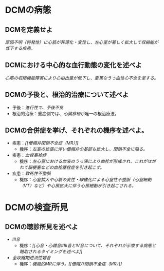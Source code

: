 # DCMの病態
## DCMを定義せよ
*原因不明（特発性）に心筋が菲薄化・変性し、左心室が著しく拡大して収縮能が低下する疾患。*

## DCMにおける中心的な血行動態の変化を述べよ
*心筋の収縮機能障害により心拍出量が低下し、重篤なうっ血性心不全を呈する。*

## DCMの予後と、根治的治療について述べよ
- 予後：*進行性で、予後不良*
- 根治的治療：重症例では、*心臓移植*が唯一の根治療法。

## DCMの合併症を挙げ、それぞれの機序を述べよ。
- 疾患：*[[僧帽弁閉鎖不全症（MR）]]*
	- 機序：*左室の拡張に伴い僧帽弁の基部も拡大し、閉鎖不全に陥る。*
- 疾患：*血栓塞栓症*
	- 機序：*左心室における血液のうっ滞により血栓が形成され、これがはがれて脳梗塞などの血栓塞栓症を引き起こす。*
- 疾患：*致死性不整脈*
	- 機序：*心室拡大や心筋の変性・線維化による心室性不整脈（心室細動（VT）など）や心房拡大に伴う心房細動が引き起こされる。*
# DCMの検査所見
## DCMの聴診所見を述べよ
- *III音*
	- 機序：*[[心音・心雑音#III音とIV音について、それぞれが示唆する病態と聴取されるタイミングを述べよ]]*
- *全収縮期逆流性雑音*
	- 機序：*機能的MRに伴う。[[僧帽弁閉鎖不全症（MR）]]*